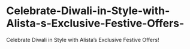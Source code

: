 # Celebrate-Diwali-in-Style-with-Alista-s-Exclusive-Festive-Offers-
Celebrate Diwali in Style with Alista’s Exclusive Festive Offers!
